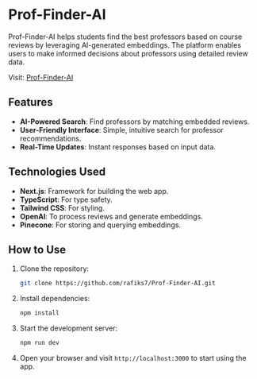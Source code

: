 # Prof-Finder-AI

Prof-Finder-AI helps students find the best professors based on course reviews by leveraging AI-generated embeddings. The platform enables users to make informed decisions about professors using detailed review data.

Visit: [Prof-Finder-AI](https://ai-rate-my-professor-lemon.vercel.app)

## Features
- **AI-Powered Search**: Find professors by matching embedded reviews.
- **User-Friendly Interface**: Simple, intuitive search for professor recommendations.
- **Real-Time Updates**: Instant responses based on input data.

## Technologies Used
- **Next.js**: Framework for building the web app.
- **TypeScript**: For type safety.
- **Tailwind CSS**: For styling.
- **OpenAI**: To process reviews and generate embeddings.
- **Pinecone**: For storing and querying embeddings.

## How to Use
1. Clone the repository:
    ```bash
    git clone https://github.com/rafiks7/Prof-Finder-AI.git
    ```
2. Install dependencies:
    ```bash
    npm install
    ```
3. Start the development server:
    ```bash
    npm run dev
    ```
4. Open your browser and visit `http://localhost:3000` to start using the app.
